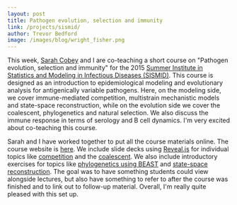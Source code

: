 ```yaml
---
layout: post
title: Pathogen evolution, selection and immunity
link: /projects/sismid/
author: Trevor Bedford
image: /images/blog/wright_fisher.png
---
```


This week, [Sarah Cobey](http://cobeylab.uchicago.edu/) and I are co-teaching a short course on "Pathogen evolution, selection and immunity" for the 2015 [Summer Institute in Statistics and Modeling in Infectious Diseases (SISMID)](http://sismid.uw.edu). This course is designed as an introduction to epidemiological modeling and evolutionary analysis for antigenically variable pathogens. Here, on the modeling side, we cover immune-mediated competition, multistrain mechanistic models and state-space reconstruction, while on the evolution side we cover the coalescent, phylogenetics and natural selection. We also discuss the immune response in terms of serology and B cell dynamics. I'm very excited about co-teaching this course.

Sarah and I have worked together to put all the course materials online. The course website is [here](/projects/sismid/). We include slide decks using [Reveal.js](https://github.com/hakimel/reveal.js/) for individual topics like [competition](/projects/sismid/competition/slides.html) and the [coalescent](/projects/sismid/coalescent/slides.html). We also include introductory exercises for topics like [phylogenetics using BEAST](/projects/sismid/phylogenetics/practical/) and [state-space reconstruction](/projects/sismid/ssr/). The goal was to have something students could view alongside lectures, but also have something to refer to after the course was finished and to link out to follow-up material. Overall, I'm really quite pleased with this set up.
